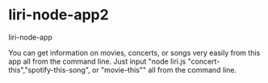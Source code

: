 # liri-node-app2
liri-node-app

You can get information on movies, concerts, or songs very easily from this app all from the command line.  Just input "node liri.js "concert-this","spotify-this-song", or "movie-this"" all from the command line.
